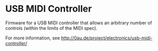 USB MIDI Controller
===================

Firmware for a USB MIDI controller that allows an arbitrary
number of controls (within the limits of the MIDI spec).

For more information, see http://0au.de/project/electronics/usb-midi-controller/
